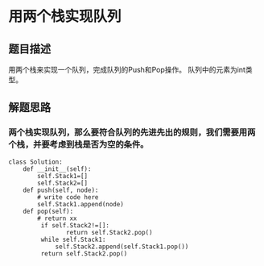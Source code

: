 # 用两个栈实现队列
## 题目描述
用两个栈来实现一个队列，完成队列的Push和Pop操作。 队列中的元素为int类型。
## 解题思路
### 两个栈实现队列，那么要符合队列的先进先出的规则，我们需要用两个栈，并要考虑到栈是否为空的条件。
```
class Solution:
    def __init__(self):
        self.Stack1=[]
        self.Stack2=[]
    def push(self, node):
        # write code here
        self.Stack1.append(node)
    def pop(self):
        # return xx
         if self.Stack2!=[]:
                return self.Stack2.pop()
         while self.Stack1:
             self.Stack2.append(self.Stack1.pop())
         return self.Stack2.pop()
```

